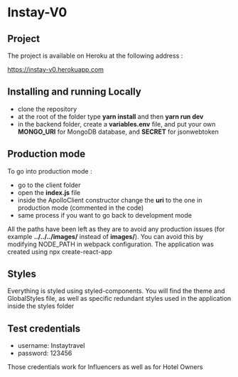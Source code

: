 # Instay-V0

## Project

The project is available on Heroku at the following address :

https://instay-v0.herokuapp.com

## Installing and running Locally

- clone the repository
- at the root of the folder type **yarn install** and then **yarn run dev**
- in the backend folder, create a **variables.env** file, and put your own **MONGO_URI** for MongoDB database, and **SECRET** for jsonwebtoken

## Production mode

To go into production mode :

- go to the client folder
- open the **index.js** file
- inside the ApolloClient constructor change the **uri** to the one in production mode (commented in the code)
- same process if you want to go back to development mode

All the paths have been left as they are to avoid any production issues (for example **../../../images/** instead of **images/**). You can avoid this by modifying NODE_PATH in webpack configuration. The application was created using npx create-react-app

## Styles

Everything is styled using styled-components. You will find the theme and GlobalStyles file, as well as specific redundant styles used in the application inside the styles folder

## Test credentials

- username: Instaytravel
- password: 123456

Those credentials work for Influencers as well as for Hotel Owners
